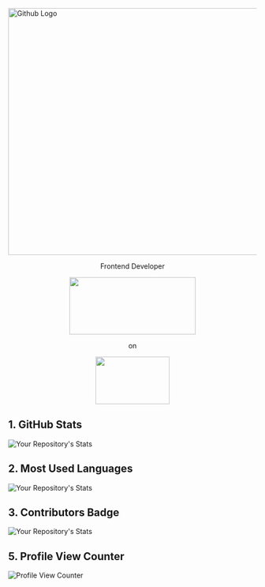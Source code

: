 <img src="https://user-images.githubusercontent.com/86276089/139567519-cdd4b09f-8082-4205-8353-0dbdeea16dff.png" width="1056" height="500" align="center" title="Github Logo">



  <p align="center" height = 126px>  Frontend Developer </p>
  
  <p align="center">
  <img width="256" height="116" src="https://res.cloudinary.com/practicaldev/image/fetch/s--a6QQg4wP--/c_imagga_scale,f_auto,fl_progressive,h_900,q_auto,w_1600/https://dev-to-uploads.s3.amazonaws.com/i/4q95mlbs4tzvi4gwm692.png">
</p>


  <p align="center" height = 126px>  on </p>                
                                                       
<p align="center">
  <img width="150" height="96" src="https://user-images.githubusercontent.com/86276089/138789757-34f2e4db-3fc8-46b2-b8c5-961dc09cd2fb.png">
</p>

## 1. GitHub Stats
![Your Repository's Stats](https://github-readme-stats.vercel.app/api?username=SusanaLab&show_icons=true)
## 2. Most Used Languages
![Your Repository's Stats](https://github-readme-stats.vercel.app/api/top-langs/?username=SusanaLab&theme=tokyonight)
## 3. Contributors Badge
![Your Repository's Stats](https://contrib.rocks/image?repo=SusanaLab&theme=tokyonigh)

## 5. Profile View Counter
![Profile View Counter](https://komarev.com/ghpvc/?username=SusanaLab&theme=tokyonigh)





